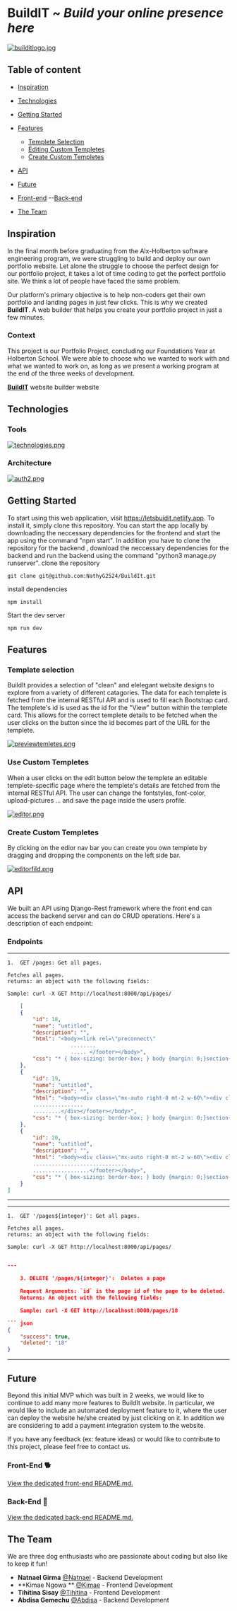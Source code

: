# BuildIT ~ *Build your online presence here*
[![builditlogo.jpg](https://i.postimg.cc/V6cbFp1p/builditlogo.jpg)](https://postimg.cc/rdQmVhDN)

## Table of content

- [Inspiration](#inspiration)
- [Technologies](#technologies)
- [Getting Started](#getting-started)
- [Features](#features)
    - [Templete Selection](#templete-selection)
    - [Editing Custom Templetes](#editing-custom-templetes)
    - [Create Custom Templetes](#create-custom-templetes)
    
- [API](#API)
- [Future](#future)
- [Front-end](#front-end)
--[Back-end](#back-end)
- [The Team](#the-team)

## Inspiration
In the final month before graduating from the Alx-Holberton software engineering program, we were struggling to build and deploy our own portfolio website. Let alone the struggle to choose the perfect design for our portfolio project, it takes a lot of time coding to get the perfect portfolio site.  We think a lot of people have faced the same problem.

Our platform's primary objective is to help non-coders get their own portfolio and landing pages in just few clicks. This is why we created **BuildIT**. A web builder that helps you create your portfolio project in just a few minutes.

### Context
This project is our Portfolio Project, concluding our Foundations Year at Holberton School. We were able to choose who we wanted to work with and what we wanted to work on, as long as we present a working program at the end of the three weeks of development.

[**BuildIT**](https://letsbuidit.netlify.app/) website builder website 

## Technologies
### Tools

[![technologies.png](https://i.postimg.cc/R0jNZnZY/technologies.png)](https://postimg.cc/McmWsHR0)
### Architecture

[![auth2.png](https://i.postimg.cc/PqpBM8JP/auth2.png)](https://postimg.cc/67KjWqdX)



## Getting Started

To start using this web application, visit https://letsbuidit.netlify.app. To install it, simply clone this repository. You can start the app locally by downloading the neccessary dependencies for the frontend and start the app using the command "npm start". In addition you have to clone the repository for the backend , download the neccessary dependencies for the backend and run the backend using the command "python3 manage.py runserver".
clone the repository

```
git clone git@github.com:NathyG2524/BuildIt.git
```

install dependencies

```
npm install
```

Start the dev server

```
npm run dev
```

## Features

### **Template selection**

BuildIt provides a selection of "clean" and elelegant website designs to explore from a variety of different catagories. The data for each templete is fetched from the internal RESTful API and is used to fill each Bootstrap card. The templete's id is used as the id for the "View" button within the templete card. This allows for the correct templete details to be fetched when the user clicks on the button since the id becomes part of the URL for the templete.

[![previewtemletes.png](https://i.postimg.cc/yY3WqBvm/previewtemletes.png)](https://postimg.cc/kB97KrrG)

### **Use Custom Templetes**

When a user clicks on the edit button below the templete an editable templete-specific page where the templete's details are fetched from the internal RESTful API.
The user can change the fontstyles, font-color, upload-pictures ... and save the page inside the users profile.

[![editor.png](https://i.postimg.cc/2j4t89TP/editor.png)](https://postimg.cc/7bZ9KVFV)

### **Create Custom Templetes**
By clicking on the edior nav bar you can create you own templete by dragging and dropping the components on the left side bar.

[![editorfild.png](https://i.postimg.cc/vBg3jdGN/editorfild.png)](https://postimg.cc/KkbPkwkP)



## API

We built an API using Django-Rest framework where the front end can access the backend server and  can do CRUD operations. Here's a description of each endpoint:

### Endpoints
---
    1.  GET /pages: Get all pages.

    Fetches all pages.
    returns: an object with the following fields:

    Sample: curl -X GET http://localhost:8000/api/pages/
    
``` json
    [
    {
        "id": 18,
        "name": "untitled",
        "description": "",
        "html": "<body><link rel=\"preconnect\" 
                    ........
                    ..... </footer></body>",
        "css": "* { box-sizing: border-box; } body {margin: 0;}section{font-family:Poppins, sans-serif;}#ivhzpl{background-image:url(https://images.unsplash.com/photo-1642427749670-f20e2e76ed8c?auto=format&fit=crop&w=880&q=80);}"
    },
    {
        "id": 19,
        "name": "untitled",
        "description": "",
        "html": "<body><div class=\"mx-auto right-0 mt-2 w-60\"><div class=\"bg-white rounded overflow-hidden shadow-lg\"><div class=\"text-center p-6 bg-gray-800 border-b\">\r\n
        ................
        .........</div></footer></body>",
        "css": "* { box-sizing: border-box; } body {margin: 0;}section{font-family:Poppins, sans-serif;}#i9rjso{background-image:url(https://images.unsplash.com/photo-1642427749670-f20e2e76ed8c?auto=format&fit=crop&w=880&q=80);}"
    },
    {
        "id": 20,
        "name": "untitled",
        "description": "",
        "html": "<body><div class=\"mx-auto right-0 mt-2 w-60\"><div class=\"bg-white rounded overflow-hidden shadow-lg\"><div class=\"text-center p-6 bg-gray-800 border-b\">\r\n.............
        ..............................
        ..................</footer></body>",
        "css": "* { box-sizing: border-box; } body {margin: 0;}section{font-family:Poppins, sans-serif;}#i9rjso{background-image:url(https://images.unsplash.com/photo-1642427749670-f20e2e76ed8c?auto=format&fit=crop&w=880&q=80);}"
    }
]
```
---

---
    1.  GET '/pages${integer}': Get all pages.

    Fetches all pages.
    returns: an object with the following fields:

    Sample: curl -X GET http://localhost:8000/api/pages/
    
``` json

---

    3. DELETE '/pages/${integer}':  Deletes a page

    Request Arguments: `id` is the page id of the page to be deleted.
    Returns: An object with the following fields:

    Sample: curl -X GET http://localhost:8000/pages/18

``` json
{
    "success": true,
    "deleted": "18"
}
```
---
     
## Future

Beyond this initial MVP which was built in 2 weeks, we would like to continue to add many more features to BuildIt website. In particular, we would like to include an automated deployment feature to it, where the user can deploy the website  he/she created by just clicking on it. In addition we are considering to add a payment integration system to the website. 

If you have any feedback (ex: feature ideas) or would like to contribute to this project, please feel free to contact us.

### Front-End :dog2:

[View the dedicated front-end README.md.](./frontend)

### Back-End :feet:

[View the dedicated back-end README.md.](https://github.com/abdisag1/builditproduction#readme)

## The Team
We are three dog enthusiasts who are passionate about coding but also like to keep it fun!

* **Natnael Girma** [@Natnael](https://) - Backend Development
* **Kimae Ngowa ** [@Kimae](https://) - Frontend Development 
* **Tihitina Sisay** [@Tihitina]() - Frontend Development 
* **Abdisa Gemechu** [@Abdisa](https://linkedin/abdisa-gemechu) - Backend Development

